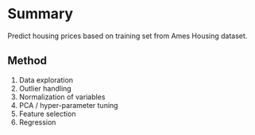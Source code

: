 # Summary

Predict housing prices based on training set from Ames Housing dataset. 

## Method 
1. Data exploration 
2. Outlier handling
3. Normalization of variables
4. PCA / hyper-parameter tuning 
5. Feature selection
6. Regression 

